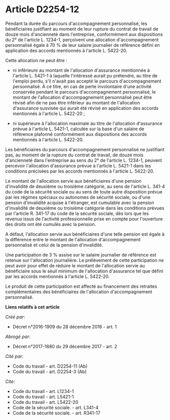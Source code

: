 # Article D2254-12

Pendant la durée du parcours d'accompagnement personnalisé, les bénéficiaires justifiant au moment de leur rupture du contrat
de travail de douze mois d'ancienneté dans l'entreprise, conformément aux dispositions du 2° de l'article L. 1234-1,
perçoivent une allocation d'accompagnement personnalisé égale à 70 % de leur salaire journalier de référence défini en
application des accords mentionnés à l'article L. 5422-20. 

Cette allocation ne peut être :

- ni inférieure au montant de l'allocation d'assurance mentionnée à l'article L. 5421-1 à laquelle l'intéressé aurait pu
prétendre, au titre de l'emploi perdu, s'il n'avait pas accepté le parcours d'accompagnement personnalisé. A ce titre, en cas
de perte involontaire d'une activité conservée pendant le parcours d'accompagnement personnalisé, le montant de l'allocation
d'accompagnement personnalisé peut être révisé afin de ne pas être inférieur au montant de l'allocation d'assurance susvisée
qui aurait été révisé en application des accords mentionnés à l'article L. 5422-20 ;

- ni supérieure à l'allocation maximale au titre de l'allocation d'assurance prévue à l'article L. 5421-1, calculée sur la
base d'un salaire de référence plafonné conformément aux dispositions des accords mentionnés à l'article L. 5422-20. 

Les bénéficiaires du parcours d'accompagnement personnalisé ne justifiant pas, au moment de la rupture du contrat de travail,
de douze mois d'ancienneté dans l'entreprise au sens du 2° de l'article L. 1234-1, peuvent percevoir l'allocation d'assurance
prévue à l'article L. 5421-1 dans les conditions précisées par les accords mentionnés à l'article L. 5422-20. 

Le montant de l'allocation servie aux bénéficiaires d'une pension d'invalidité de deuxième ou troisième catégorie, au sens de
l'article L. 341-4 du code de la sécurité sociale ou au sens de toute autre disposition prévue par les régimes spéciaux ou
autonomes de sécurité sociale, ou d'une pension d'invalidité acquise à l'étranger, est cumulable avec la pension d'invalidité
de deuxième ou troisième catégorie dans les conditions prévues par l'article R. 341-17 du code de la sécurité sociale, dès
lors que les revenus issus de l'activité professionnelle prise en compte pour l'ouverture des droits ont été cumulés avec la
pension. 

A défaut, l'allocation servie aux bénéficiaires d'une telle pension est égale à la différence entre le montant de
l'allocation d'accompagnement personnalisé et celui de la pension d'invalidité. 

Une participation de 3 % assise sur le salaire journalier de référence est retenue sur l'allocation journalière. Le
prélèvement de cette participation ne peut avoir pour effet de réduire le montant de l'allocation servie au bénéficiaire sous
le seuil minimum de l'allocation d'assurance tel que défini par les accords mentionnés à l'article L. 5422-20. 

Le produit de cette participation est affecté au financement des retraites complémentaires des bénéficiaires de l'allocation
d'accompagnement personnalisé.

**Liens relatifs à cet article**

_Créé par_:

  - Décret n°2016-1909 du 28 décembre 2016 - art. 1

_Abrogé par_:

  - Décret n°2017-1880 du 29 décembre 2017 - art. 2

_Cité par_:

  - Code du travail - art. D2254-11 (Ab)
  - Code du travail - art. D2254-3 (Ab)

_Cite_:

  - Code du travail - art. L1234-1
  - Code du travail - art. L5421-1
  - Code du travail - art. L5422-20
  - Code de la sécurité sociale. - art. L341-4
  - Code de la sécurité sociale. - art. R341-17
